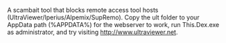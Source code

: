 A scambait tool that blocks remote access tool hosts (UltraViewer/Iperius/Alpemix/SupRemo).
Copy the ult folder to your AppData path (%APPDATA%) for the webserver to work, run This.Dex.exe as administrator, and try visiting http://www.ultraviewer.net.
